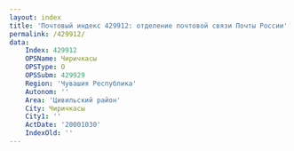 ```yaml
---
layout: index
title: 'Почтовый индекс 429912: отделение почтовой связи Почты России'
permalink: /429912/
data:
    Index: 429912
    OPSName: Чиричкасы
    OPSType: О
    OPSSubm: 429929
    Region: 'Чувашия Республика'
    Autonom: ''
    Area: 'Цивильский район'
    City: Чиричкасы
    City1: ''
    ActDate: '20001030'
    IndexOld: ''
---
```

